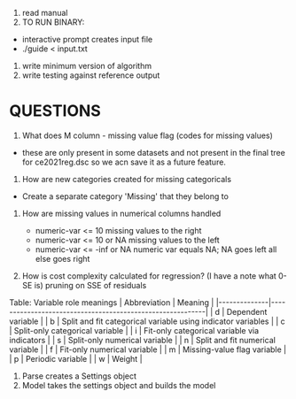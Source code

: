 1. read manual
1. TO RUN BINARY:
  - interactive prompt creates input file
  - ./guide < input.txt

1. write minimum version of algorithm
1. write testing against reference output

# QUESTIONS
1. What does M column - missing value flag (codes for missing values)
  - these are only present in some datasets and not present in the 
  final tree for ce2021reg.dsc so we acn save it as a future feature.

1. How are new categories created for missing categoricals
- Create a separate category 'Missing' that they belong to
1. How are missing values in numerical columns handled 
    -  numeric-var <= 10          missing values to the right
    -  numeric-var <= 10   or NA  missing values to the left
    -  numeric-var <= -inf or NA  numeric var equals NA; NA goes left all else goes right

1. How is cost complexity calculated for regression? (I have a note what 0-SE is)
  pruning on SSE of residuals


Table: Variable role meanings
| Abbreviation | Meaning                                                   |
|--------------|-----------------------------------------------------------|
| d            | Dependent variable                                       |
| b            | Split and fit categorical variable using indicator variables |
| c            | Split-only categorical variable                         |
| i            | Fit-only categorical variable via indicators            |
| s            | Split-only numerical variable                           |
| n            | Split and fit numerical variable                        |
| f            | Fit-only numerical variable                             |
| m            | Missing-value flag variable                              |
| p            | Periodic variable                                       |
| w            | Weight                                                   |


1. Parse creates a Settings object
1. Model takes the settings object and builds the model
